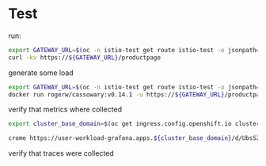# Test

run:

```sh
export GATEWAY_URL=$(oc -n istio-test get route istio-test -o jsonpath='{.spec.host}')
curl -kv https://${GATEWAY_URL}/productpage
```

generate some load

```sh
export GATEWAY_URL=$(oc -n istio-test get route istio-test -o jsonpath='{.spec.host}')
docker run rogerw/cassowary:v0.14.1 -u https://${GATEWAY_URL}/productpage -c 10 -n 2400 -d 30
```

verify that metrics where collected

```sh
export cluster_base_domain=$(oc get ingress.config.openshift.io cluster --template={{.spec.domain}} | sed -e "s/^apps.//")

crome https://user-workload-grafana.apps.${cluster_base_domain}/d/UbsSZTDik/istio-workload-dashboard?orgId=1&refresh=1m&var-datasource=default&var-namespace=istio-test&var-workload=details-v1&var-qrep=destination&var-srcns=All&var-srcwl=All&var-dstsvc=All
```

verify that traces were collected

